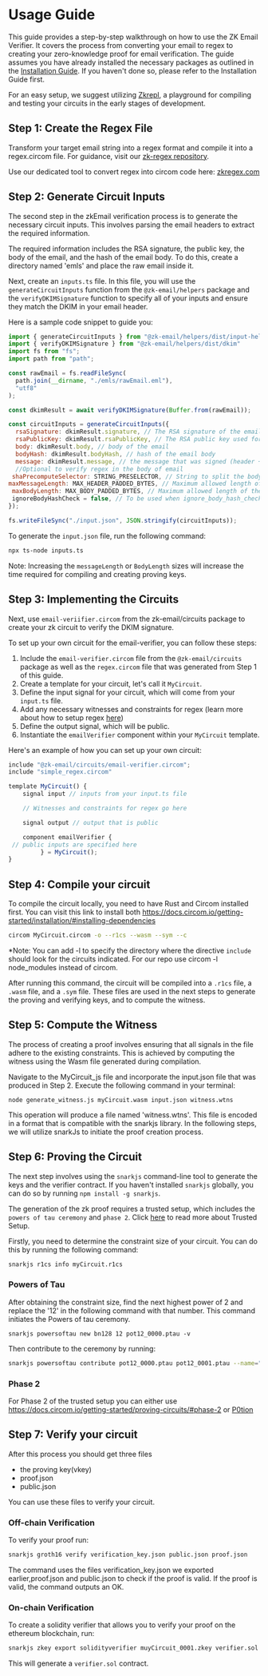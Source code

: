 # Usage Guide

This guide provides a step-by-step walkthrough on how to use the ZK Email Verifier. It covers the process from converting your email to regex to creating your zero-knowledge proof for email verification. The guide assumes you have already installed the necessary packages as outlined in the [Installation Guide](../Installation/README.md). If you haven't done so, please refer to the Installation Guide first.


For an easy setup, we suggest utilizing [Zkrepl](https://github.com/zkemail/zk-regex), a playground for compiling and testing your circuits in the early stages of development.

## Step 1: Create the Regex File
Transform your target email string into a regex format and compile it into a regex.circom file. For guidance, visit our [zk-regex repository](https://github.com/zkemail/zk-regex).

Use our dedicated tool to convert regex into circom code here: [zkregex.com](https://zkregex.com/)


## Step 2: Generate Circuit Inputs

The second step in the zkEmail verification process is to generate the necessary circuit inputs. This involves parsing the email headers to extract the required information. 

The required information includes the RSA signature, the public key, the body of the email, and the hash of the email body. To do this, create a directory named 'emls' and place the raw email inside it.

Next, create an `inputs.ts` file. In this file, you will use the `generateCircuitInputs` function from the `@zk-email/helpers` package and the `verifyDKIMSignature` function to specify all of your inputs and ensure they match the DKIM in your email header. 

Here is a sample code snippet to guide you:

```javascript
import { generateCircuitInputs } from "@zk-email/helpers/dist/input-helpers";
import { verifyDKIMSignature } from "@zk-email/helpers/dist/dkim"
import fs from "fs";
import path from "path";

const rawEmail = fs.readFileSync(
  path.join(__dirname, "./emls/rawEmail.eml"),
  "utf8"
);

const dkimResult = await verifyDKIMSignature(Buffer.from(rawEmail));

const circuitInputs = generateCircuitInputs({
  rsaSignature: dkimResult.signature, // The RSA signature of the email
  rsaPublicKey: dkimResult.rsaPublicKey, // The RSA public key used for verification
  body: dkimResult.body, // body of the email 
  bodyHash: dkimResult.bodyHash, // hash of the email body
  message: dkimResult.message, // the message that was signed (header + bodyHash)
  //Optional to verify regex in the body of email
 shaPrecomputeSelector: STRING_PRESELECTOR, // String to split the body for SHA pre computation 
maxMessageLength: MAX_HEADER_PADDED_BYTES, // Maximum allowed length of the message in circuit
 maxBodyLength: MAX_BODY_PADDED_BYTES, // Maximum allowed length of the body in circuit
 ignoreBodyHashCheck = false, // To be used when ignore_body_hash_check is true in circuit
});

fs.writeFileSync("./input.json", JSON.stringify(circuitInputs));
```

To generate the `input.json` file, run the following command:

```bash
npx ts-node inputs.ts
```

Note: Increasing the `messageLength` or `BodyLength` sizes will increase the time required for compiling and creating proving keys.



## Step 3: Implementing the Circuits
Next, use `email-veriifier.circom` from the zk-email/circuits package to create your zk circuit to verify the DKIM signature.


To set up your own circuit for the email-verifier, you can follow these steps:

1. Include the `email-verifier.circom` file from the `@zk-email/circuits` package as well as the `regex.circom` file that was generated from Step 1 of this guide.
2. Create a template for your circuit, let's call it `MyCircuit`.
3. Define the input signal for your circuit, which will come from your `input.ts` file.
4. Add any necessary witnesses and constraints for regex (learn more about how to setup regex [here]( https://github.com/zkemail/zk-regex))
5. Define the output signal, which will be public.
6. Instantiate the `emailVerifier` component within your `MyCircuit` template.

Here's an example of how you can set up your own circuit:

```javascript
include "@zk-email/circuits/email-verifier.circom";
include "simple_regex.circom"

template MyCircuit() {
    signal input // inputs from your input.ts file

    // Witnesses and constraints for regex go here

    signal output // output that is public

    component emailVerifier {
 // public inputs are specified here
         } = MyCircuit();
}
```

## Step 4: Compile your circuit

To compile the circuit locally, you need to have Rust and Circom installed first. You can visit this link to install both https://docs.circom.io/getting-started/installation/#installing-dependencies


```bash
circom MyCircuit.circom -o --r1cs --wasm --sym --c 
```
*Note: You can add -l to specify the directory where the directive `include` should look for the circuits indicated. For our repo use circom -l node_modules instead of circom.

After running this command, the circuit will be compiled into a `.r1cs` file, a `.wasm` file, and a `.sym` file. These files are used in the next steps to generate the proving and verifying keys, and to compute the witness.

## Step 5: Compute the Witness

The process of creating a proof involves ensuring that all signals in the file adhere to the existing constraints. This is achieved by computing the witness using the Wasm file generated during compilation. 

Navigate to the MyCircuit_js file and incorporate the input.json file that was produced in Step 2. Execute the following command in your terminal:

```
node generate_witness.js myCircuit.wasm input.json witness.wtns

```

This operation will produce a file named 'witness.wtns'. This file is encoded in a format that is compatible with the snarkjs library. In the following steps, we will utilize snarkJs to initiate the proof creation process.

## Step 6: Proving the Circuit

The next step involves using the `snarkjs` command-line tool to generate the keys and the verifier contract. If you haven't installed `snarkjs` globally, you can do so by running `npm install -g snarkjs`.

The generation of the zk proof requires a trusted setup, which includes the `powers of tau ceremony` and `phase 2`. Click [here](https://zkp2p.gitbook.io/zkp2p/developer/circuits/trusted-setup-ceremony/) to read more about Trusted Setup.

Firstly, you need to determine the constraint size of your circuit. You can do this by running the following command:
```bash
snarkjs r1cs info myCircuit.r1cs
```

### Powers of Tau
After obtaining the constraint size, find the next highest power of 2 and replace the '12' in the following command with that number. This command initiates the Powers of tau ceremony.

```
snarkjs powersoftau new bn128 12 pot12_0000.ptau -v
```

Then contribute to the ceremony by running:
```bash
snarkjs powersoftau contribute pot12_0000.ptau pot12_0001.ptau --name="First contribution" -v
```
### Phase 2

For Phase 2 of the trusted setup you can either use https://docs.circom.io/getting-started/proving-circuits/#phase-2 or [P0tion](https://github.com/privacy-scaling-explorations/p0tion)

## Step 7: Verify your circuit

After this process you should get three files
-  the proving key(vkey)
- proof.json
- public.json

You can use these files to verify your circuit.

### Off-chain Verification
To verify your proof run:

```bash
snarkjs groth16 verify verification_key.json public.json proof.json

```

The command uses the files verification_key.json we exported earlier,proof.json and public.json to check if the proof is valid. If the proof is valid, the command outputs an OK.


### On-chain Verification
To create a solidity verifier that allows you to verify your proof on the ethereum blockchain, run:

```bash
snarkjs zkey export solidityverifier muyCircuit_0001.zkey verifier.sol

```

This will generate a `verifier.sol` contract.



